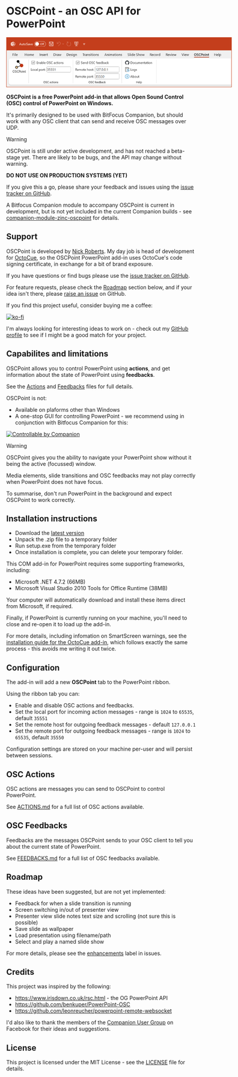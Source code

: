# OSCPoint -  an OSC API for PowerPoint

<img src="./assets/ribbon.png" style="max-width: 600px">

**OSCPoint is a free PowerPoint add-in that allows Open Sound Control (OSC) control of PowerPoint on Windows.**

It's primarily designed to be used with BitFocus Companion, but should work with any OSC client that can send and receive OSC messages over UDP.

> [!WARNING]
> OSCPoint is still under active development, and has not reached a beta-stage yet. There are likely to be bugs, and the API may change without warning.
> 
> **DO NOT USE ON PRODUCTION SYSTEMS (YET)**
>
> If you give this a go, please share your feedback and issues using the [issue tracker on GitHub](https://github.com/phuvf/oscpoint/issues).
>
> A Bitfocus Companion module to accompany OSCPoint is current in development, but is not yet included in the current Companion builds - see [companion-module-zinc-oscpoint](https://github.com/bitfocus/companion-module-zinc-oscpoint) for details.
> 

## Support

OSCPoint is developed by [Nick Roberts](https://github.com/phuvf). My day job is head of development for [OctoCue](https://octocue.com), so the OSCPoint PowerPoint add-in uses OctoCue's code signing certificate, in exchange for a bit of brand exposure.

If you have questions or find bugs please use the [issue tracker on GitHub](https://github.com/phuvf/oscpoint/issues).

For feature requests, please check the [Roadmap](#roadmap) section below, and if your idea isn't there, please [raise an issue](https://github.com/phuvf/oscpoint/issues/new?labels=enhancement&template=feature_request.md) on GitHub.

If you find this project useful, consider buying me a coffee:

[![ko-fi](https://ko-fi.com/img/githubbutton_sm.svg)](https://ko-fi.com/X8X073GQ3)

I'm always looking for interesting ideas to work on - check out my [GitHub profile](https://github.com/phuvf) to see if I might be a good match for your project.

## Capabilites and limitations

OSCPoint allows you to control PowerPoint using **actions**, and get information about the state of PowerPoint using **feedbacks**.

See the [Actions](ACTIONS.md) and [Feedbacks](FEEDBACKS.md) files for full details.

OSCPoint is not:

- Available on plaforms other than Windows
- A one-stop GUI for controlling PowerPoint - we recommend using in conjunction with Bitfocus Companion for this:

<a href="https://bitfocus.io/companion/?ref=companion-module-zinc-oscpoint" target="_new"><img alt="Controllable by Companion" src="https://bitfocus.io/companion-badge.png?ref=companion-module-zinc-oscpoint" width='150'></a>

> [!WARNING]
> OSCPoint gives you the ability to navigate your PowerPoint show without it being the active (focussed) window.
> 
> Media elements, slide transitions and OSC feedbacks may not play correctly when PowerPoint does not have focus.
>
> To summarise, don't run PowerPoint in the background and expect OSCPoint to work correctly.

## Installation instructions
- Download the [latest version](https://github.com/phuvf/oscpoint/releases)
- Unpack the .zip file to a temporary folder
- Run setup.exe from the temporary folder
- Once installation is complete, you can delete your temporary folder.

This COM add-in for PowerPoint requires some supporting frameworks, including:

- Microsoft .NET 4.7.2 (66MB)
- Microsoft Visual Studio 2010 Tools for Office Runtime (38MB)

Your computer will automatically download and install these items direct from Microsoft, if required.

Finally, if PowerPoint is currently running on your machine, you'll need to close and re-open it to load up the add-in.

For more details, including infomation on SmartScreen warnings, see the [installation guide for the OctoCue add-in](https://support.octocue.com/docs/add-in/add-in_installation), which follows exactly the same process - this avoids me writing it out twice.

## Configuration
The add-in will add a new **OSCPoint** tab to the PowerPoint ribbon.


Using the ribbon tab you can:

- Enable and disable OSC actions and feedbacks.
- Set the local port for incoming action messages - range is `1024` to `65535`, default `35551`
- Set the remote host for outgoing feedback messages - default `127.0.0.1`
- Set the remote port for outgoing feedback messages - range is `1024` to `65535`, default `35550`

Configuration settings are stored on your machine per-user and will persist between sessions.


## OSC Actions

OSC actions are messages you can send to OSCPoint to control PowerPoint.

See [ACTIONS.md](ACTIONS.md) for a full list of OSC actions available.


## OSC Feedbacks

Feedbacks are the messages OSCPoint sends to your OSC client to tell you about the current state of PowerPoint.

See [FEEDBACKS.md](FEEDBACKS.md) for a full list of OSC feedbacks available.

## Roadmap

These ideas have been suggested, but are not yet implemented:

- Feedback for when a slide transition is running
- Screen switching in/out of presenter view
- Presenter view slide notes text size and scrolling (not sure this is possible)
- Save slide as wallpaper
- Load presentation using filename/path
- Select and play a named slide show

For more details, please see the [enhancements](https://github.com/phuvf/oscpoint/issues?q=is%3Aopen+is%3Aissue+label%3Aenhancement) label in issues.

## Credits

This project was inspired by the following:

- https://www.irisdown.co.uk/rsc.html - the OG PowerPoint API
- https://github.com/benkuper/PowerPoint-OSC
- https://github.com/leonreucher/powerpoint-remote-websocket

I'd also like to thank the members of the [Companion User Group](https://www.facebook.com/groups/companion) on Facebook for their ideas and suggestions.

## License

This project is licensed under the MIT License - see the [LICENSE](LICENSE) file for details.
